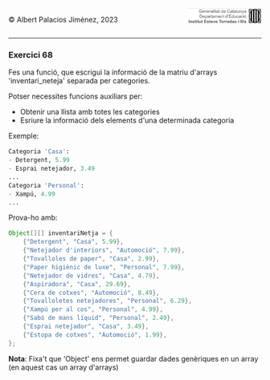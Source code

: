 <div style="display: flex; width: 100%;">
    <div style="flex: 1; padding: 0px;">
        <p>© Albert Palacios Jiménez, 2023</p>
    </div>
    <div style="flex: 1; padding: 0px; text-align: right;">
        <img src="../../assets/ieti.png" height="32" alt="Logo de IETI" style="max-height: 32px;">
    </div>
</div>
<hr/>

### Exercici 68

Fes una funció, que escrigui la informació de la matriu  d'arrays 'inventari_neteja' separada per categories.

Potser necessites funcions auxiliars per:
- Obtenir una llista amb totes les categories
- Esriure la informació dels elements d'una determinada categoria

Exemple:
```python
Categoria 'Casa':
- Detergent, 5.99
- Esprai netejador, 3.49
...
Categoria 'Personal':
- Xampú, 4.99
...
```

Prova-ho amb:

```java
Object[][] inventariNetja = {
    {"Detergent", "Casa", 5.99},
    {"Netejador d'interiors", "Automoció", 7.99},
    {"Tovalloles de paper", "Casa", 2.99},
    {"Paper higiènic de luxe", "Personal", 7.99},
    {"Netejador de vidres", "Casa", 4.79},
    {"Aspiradora", "Casa", 29.69},
    {"Cera de cotxes", "Automoció", 8.49},
    {"Tovalloletes netejadores", "Personal", 6.29},
    {"Xampú per al cos", "Personal", 4.99},
    {"Sabó de mans líquid", "Personal", 2.49},
    {"Esprai netejador", "Casa", 3.49},
    {"Estopa de cotxes", "Automoció", 1.99},
};
```

**Nota**: Fixa't que 'Object' ens permet guardar dades genèriques en un array (en aquest cas un array d'arrays)

